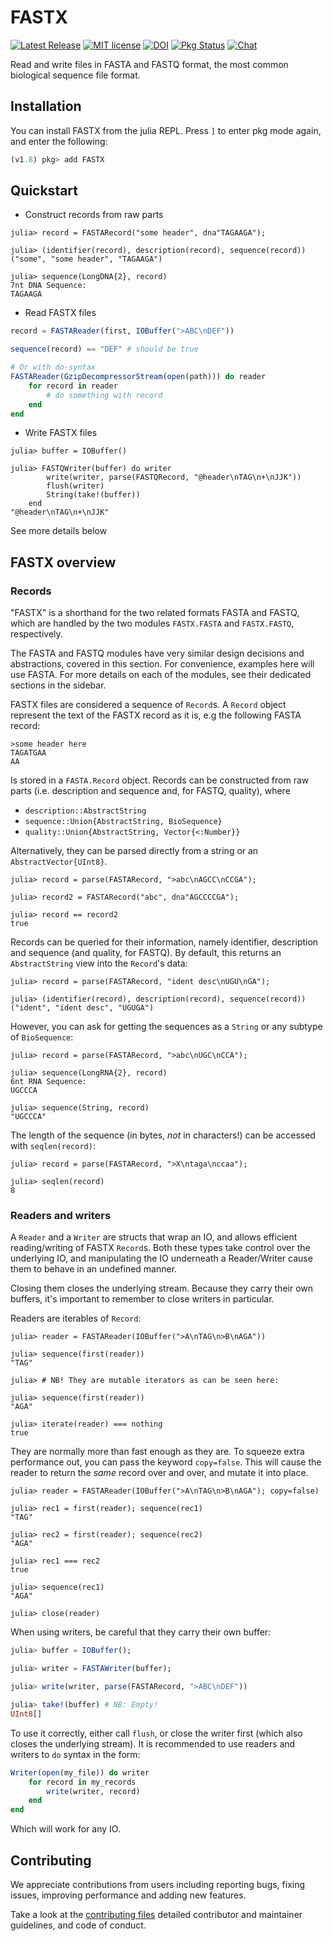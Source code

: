 # FASTX
[![Latest Release](https://img.shields.io/github/release/BioJulia/FASTX.jl.svg)](https://github.com/BioJulia/FASTX.jl/releases/latest)
[![MIT license](https://img.shields.io/badge/license-MIT-green.svg)](https://github.com/BioJulia/FASTX.jl/blob/master/LICENSE) 
[![DOI](https://zenodo.org/badge/DOI/10.5281/zenodo.3663087.svg)](https://doi.org/10.5281/zenodo.3663087)
[![Pkg Status](https://www.repostatus.org/badges/latest/active.svg)](https://www.repostatus.org/#active)
[![Chat](https://img.shields.io/gitter/room/BioJulia/FASTX.svg)](https://gitter.im/BioJulia/FASTX.jl)

Read and write files in FASTA and FASTQ format, the most common biological sequence file format.

## Installation
You can install FASTX from the julia REPL.
Press `]` to enter pkg mode again, and enter the following:

```julia
(v1.8) pkg> add FASTX
```

## Quickstart
* Construct records from raw parts
```jldoctest
julia> record = FASTARecord("some header", dna"TAGAAGA");

julia> (identifier(record), description(record), sequence(record))
("some", "some header", "TAGAAGA")

julia> sequence(LongDNA{2}, record)
7nt DNA Sequence:
TAGAAGA
```

* Read FASTX files
```julia
record = FASTAReader(first, IOBuffer(">ABC\nDEF"))

sequence(record) == "DEF" # should be true

# Or with do-syntax
FASTAReader(GzipDecompressorStream(open(path))) do reader
    for record in reader
        # do something with record
    end
end
```

* Write FASTX files
```jldoctest
julia> buffer = IOBuffer()

julia> FASTQWriter(buffer) do writer
        write(writer, parse(FASTQRecord, "@header\nTAG\n+\nJJK"))
        flush(writer)
        String(take!(buffer))
    end
"@header\nTAG\n+\nJJK"

```

See more details below

## FASTX overview
### Records
"FASTX" is a shorthand for the two related formats FASTA and FASTQ,
which are handled by the two modules `FASTX.FASTA` and `FASTX.FASTQ`, respectively.

The FASTA and FASTQ modules have very similar design decisions and abstractions, covered in this section.
For convenience, examples here will use FASTA.
For more details on each of the modules, see their dedicated sections in the sidebar.

FASTX files are considered a sequence of `Record`s.
A `Record` object represent the text of the FASTX record as it is, e.g the following FASTA record:
```
>some header here
TAGATGAA
AA
```
Is stored in a `FASTA.Record` object.
Records can be constructed from raw parts (i.e. description and sequence and, for FASTQ, quality), where
* `description::AbstractString`
* `sequence::Union{AbstractString, BioSequence}`
* `quality::Union{AbstractString, Vector{<:Number}}`

Alternatively, they can be parsed directly from a string or an `AbstractVector{UInt8}`.

```jldoctest
julia> record = parse(FASTARecord, ">abc\nAGCC\nCCGA");

julia> record2 = FASTARecord("abc", dna"AGCCCCGA");

julia> record == record2
true
```

Records can be queried for their information, namely identifier, description and sequence (and quality, for FASTQ).
By default, this returns an `AbstractString` view into the `Record`'s data:
```jldoctest
julia> record = parse(FASTARecord, "ident desc\nUGU\nGA");

julia> (identifier(record), description(record), sequence(record))
("ident", "ident desc", "UGUGA")
```

However, you can ask for getting the sequences as a `String` or any subtype of `BioSequence`:
```jldoctest
julia> record = parse(FASTARecord, ">abc\nUGC\nCCA");

julia> sequence(LongRNA{2}, record)
6nt RNA Sequence:
UGCCCA

julia> sequence(String, record)
"UGCCCA"
```

The length of the sequence (in bytes, _not_ in characters!) can be accessed with `seqlen(record)`:
```jldoctest
julia> record = parse(FASTARecord, ">X\ntaga\nccaa");

julia> seqlen(record)
8
```

### Readers and writers
A `Reader` and a `Writer` are structs that wrap an IO, and allows efficient reading/writing of FASTX `Record`s.
Both these types take control over the underlying IO, and manipulating the IO underneath a Reader/Writer cause them to behave in an undefined manner.

Closing them closes the underlying stream.
Because they carry their own buffers, it's important to remember to close writers in particular.

Readers are iterables of `Record`:

```jldoctest
julia> reader = FASTAReader(IOBuffer(">A\nTAG\n>B\nAGA"))

julia> sequence(first(reader))
"TAG"

julia> # NB! They are mutable iterators as can be seen here:

julia> sequence(first(reader))
"AGA"

julia> iterate(reader) === nothing
true
```

They are normally more than fast enough as they are.
To squeeze extra performance out, you can pass the keyword `copy=false`.
This will cause the reader to return the _same_ record over and over, and mutate it into place.

```jldoctest
julia> reader = FASTAReader(IOBuffer(">A\nTAG\n>B\nAGA"); copy=false)

julia> rec1 = first(reader); sequence(rec1)
"TAG"

julia> rec2 = first(reader); sequence(rec2)
"AGA"

julia> rec1 === rec2
true

julia> sequence(rec1)
"AGA"

julia> close(reader)
```

When using writers, be careful that they carry their own buffer:
```julia
julia> buffer = IOBuffer();

julia> writer = FASTAWriter(buffer);

julia> write(writer, parse(FASTARecord, ">ABC\nDEF"))

julia> take!(buffer) # NB: Empty!
UInt8[]
```

To use it correctly, either call `flush`, or close the writer first (which also closes the underlying stream).
It is recommended to use readers and writers to `do` syntax in the form:
```julia
Writer(open(my_file)) do writer
    for record in my_records
        write(writer, record)
    end
end
```

Which will work for any IO.

## Contributing
We appreciate contributions from users including reporting bugs, fixing
issues, improving performance and adding new features.

Take a look at the [contributing files](https://github.com/BioJulia/Contributing)
detailed contributor and maintainer guidelines, and code of conduct.
